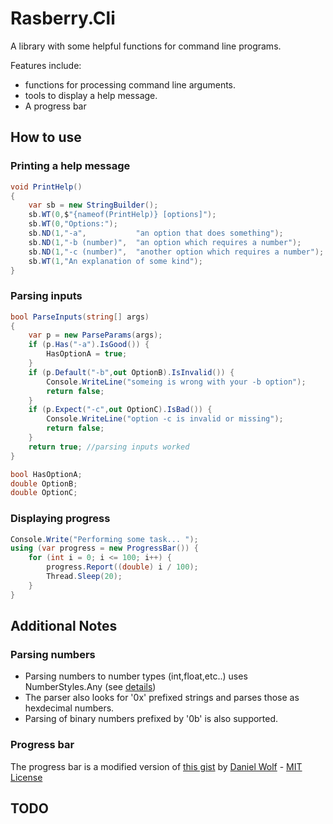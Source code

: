 # Rasberry.Cli #
A library with some helpful functions for command line programs.

Features include:
* functions for processing command line arguments.
* tools to display a help message.
* A progress bar

## How to use ##
### Printing a help message ###
```csharp
void PrintHelp()
{
	var sb = new StringBuilder();
	sb.WT(0,$"{nameof(PrintHelp)} [options]");
	sb.WT(0,"Options:");
	sb.ND(1,"-a",           "an option that does something");
	sb.ND(1,"-b (number)",  "an option which requires a number");
	sb.ND(1,"-c (number)",  "another option which requires a number");
	sb.WT(1,"An explanation of some kind");
}
```

### Parsing inputs ###
```csharp
bool ParseInputs(string[] args)
{
	var p = new ParseParams(args);
	if (p.Has("-a").IsGood()) {
		HasOptionA = true;
	}
	if (p.Default("-b",out OptionB).IsInvalid()) {
		Console.WriteLine("someing is wrong with your -b option");
		return false;
	}
	if (p.Expect("-c",out OptionC).IsBad()) {
		Console.WriteLine("option -c is invalid or missing");
		return false;
	}
	return true; //parsing inputs worked
}

bool HasOptionA;
double OptionB;
double OptionC;
```

### Displaying progress ###
```csharp
Console.Write("Performing some task... ");
using (var progress = new ProgressBar()) {
	for (int i = 0; i <= 100; i++) {
		progress.Report((double) i / 100);
		Thread.Sleep(20);
	}
}
```

## Additional Notes ##
### Parsing numbers ###
* Parsing numbers to number types (int,float,etc..) uses NumberStyles.Any (see [details](https://docs.microsoft.com/en-us/dotnet/standard/base-types/parsing-numeric))
* The parser also looks for '0x' prefixed strings and parses those as hexdecimal numbers.
* Parsing of binary numbers prefixed by '0b' is also supported.

### Progress bar ###
The progress bar is a modified version of [this gist](https://gist.github.com/DanielSWolf/0ab6a96899cc5377bf54) by [Daniel Wolf](https://github.com/DanielSWolf) - [MIT License](http://opensource.org/licenses/MIT)

## TODO ##

